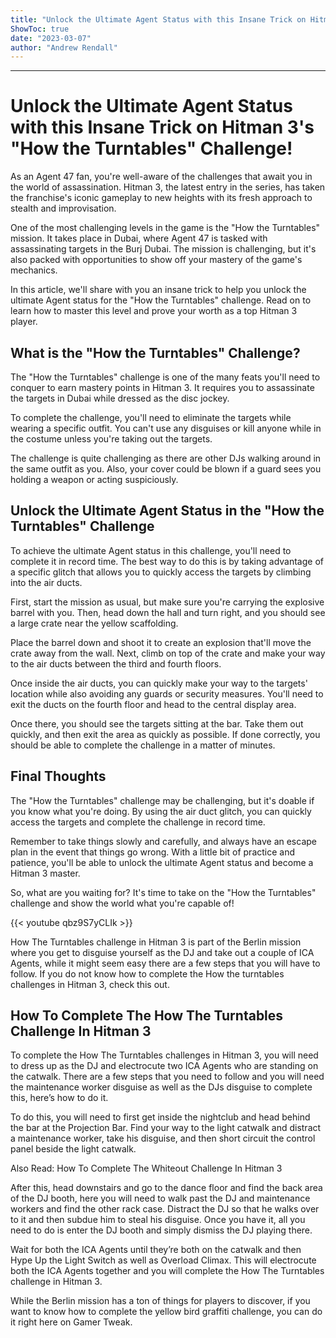 ```yaml
---
title: "Unlock the Ultimate Agent Status with this Insane Trick on Hitman 3's 'How the Turntables' Challenge!"
ShowToc: true 
date: "2023-03-07"
author: "Andrew Rendall"
---
```

*****
# Unlock the Ultimate Agent Status with this Insane Trick on Hitman 3's "How the Turntables" Challenge!

As an Agent 47 fan, you're well-aware of the challenges that await you in the world of assassination. Hitman 3, the latest entry in the series, has taken the franchise's iconic gameplay to new heights with its fresh approach to stealth and improvisation.

One of the most challenging levels in the game is the "How the Turntables" mission. It takes place in Dubai, where Agent 47 is tasked with assassinating targets in the Burj Dubai. The mission is challenging, but it's also packed with opportunities to show off your mastery of the game's mechanics.

In this article, we'll share with you an insane trick to help you unlock the ultimate Agent status for the "How the Turntables" challenge. Read on to learn how to master this level and prove your worth as a top Hitman 3 player.

## What is the "How the Turntables" Challenge?

The "How the Turntables" challenge is one of the many feats you'll need to conquer to earn mastery points in Hitman 3. It requires you to assassinate the targets in Dubai while dressed as the disc jockey.

To complete the challenge, you'll need to eliminate the targets while wearing a specific outfit. You can't use any disguises or kill anyone while in the costume unless you're taking out the targets.

The challenge is quite challenging as there are other DJs walking around in the same outfit as you. Also, your cover could be blown if a guard sees you holding a weapon or acting suspiciously.

## Unlock the Ultimate Agent Status in the "How the Turntables" Challenge

To achieve the ultimate Agent status in this challenge, you'll need to complete it in record time. The best way to do this is by taking advantage of a specific glitch that allows you to quickly access the targets by climbing into the air ducts.

First, start the mission as usual, but make sure you're carrying the explosive barrel with you. Then, head down the hall and turn right, and you should see a large crate near the yellow scaffolding.

Place the barrel down and shoot it to create an explosion that'll move the crate away from the wall. Next, climb on top of the crate and make your way to the air ducts between the third and fourth floors.

Once inside the air ducts, you can quickly make your way to the targets' location while also avoiding any guards or security measures. You'll need to exit the ducts on the fourth floor and head to the central display area.

Once there, you should see the targets sitting at the bar. Take them out quickly, and then exit the area as quickly as possible. If done correctly, you should be able to complete the challenge in a matter of minutes.

## Final Thoughts

The "How the Turntables" challenge may be challenging, but it's doable if you know what you're doing. By using the air duct glitch, you can quickly access the targets and complete the challenge in record time.

Remember to take things slowly and carefully, and always have an escape plan in the event that things go wrong. With a little bit of practice and patience, you'll be able to unlock the ultimate Agent status and become a Hitman 3 master.

So, what are you waiting for? It's time to take on the "How the Turntables" challenge and show the world what you're capable of!

{{< youtube qbz9S7yCLIk >}} 



How The Turntables challenge in Hitman 3 is part of the Berlin mission where you get to disguise yourself as the DJ and take out a couple of ICA Agents, while it might seem easy there are a few steps that you will have to follow. If you do not know how to complete the How the turntables challenges in Hitman 3, check this out.
 
## How To Complete The How The Turntables Challenge In Hitman 3
 
To complete the How The Turntables challenges in Hitman 3, you will need to dress up as the DJ and electrocute two ICA Agents who are standing on the catwalk. There are a few steps that you need to follow and you will need the maintenance worker disguise as well as the DJs disguise to complete this, here’s how to do it.
 

 
To do this, you will need to first get inside the nightclub and head behind the bar at the Projection Bar. Find your way to the light catwalk and distract a maintenance worker, take his disguise, and then short circuit the control panel beside the light catwalk.
 
Also Read: How To Complete The Whiteout Challenge In Hitman 3
 
After this, head downstairs and go to the dance floor and find the back area of the DJ booth, here you will need to walk past the DJ and maintenance workers and find the other rack case. Distract the DJ so that he walks over to it and then subdue him to steal his disguise. Once you have it, all you need to do is enter the DJ booth and simply dismiss the DJ playing there.
 
Wait for both the ICA Agents until they’re both on the catwalk and then Hype Up the Light Switch as well as Overload Climax. This will electrocute both the ICA Agents together and you will complete the How The Turntables challenge in Hitman 3.
 
While the Berlin mission has a ton of things for players to discover, if you want to know how to complete the yellow bird graffiti challenge, you can do it right here on Gamer Tweak.




